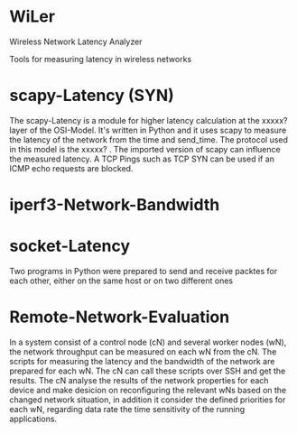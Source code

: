 # WiLer
Wireless Network Latency Analyzer

Tools for measuring latency in wireless networks

# scapy-Latency (SYN)
The scapy-Latency is a module for higher latency calculation at the xxxxx? layer of the OSI-Model. It's written in Python and it uses scapy to measure the latency of the network from the time and send_time. The protocol used in this model is the xxxxx? . The imported version of scapy can influence the measured latency. A TCP Pings such as TCP SYN can be used if an ICMP echo requests are blocked.

# iperf3-Network-Bandwidth


# socket-Latency
Two programs in Python were prepared to send and receive packtes for each other, either on the same host or on two different ones

# Remote-Network-Evaluation
In a system consist of a control node (cN) and several worker nodes (wN), the network throughput can be measured on each wN from the cN. The scripts for measuring the latency and the bandwidth of the network are prepared for each wN. The cN can call these scripts over SSH and get the results. The cN analyse the results of the network properties for each device and make desicion on reconfiguring the relevant wNs based on the changed network situation, in addition it consider the defined priorities for each wN, regarding data rate the time sensitivity of the running applications. 
